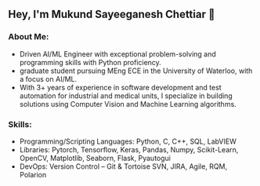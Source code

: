 ## Hey, I'm Mukund Sayeeganesh Chettiar 👋

### About Me:
- Driven AI/ML Engineer with exceptional problem-solving and programming skills with Python proficiency.
- graduate student pursuing MEng ECE in the University of Waterloo, with a focus on AI/ML.
- With 3+ years of experience in software development and test automation for industrial and medical units, I specialize in building solutions using Computer Vision and Machine Learning algorithms.

### Skills:
- Programming/Scripting Languages: Python, C, C++, SQL, LabVIEW
- Libraries: Pytorch, Tensorflow, Keras, Pandas, Numpy, Scikit-Learn, OpenCV, Matplotlib, Seaborn, Flask, Pyautogui
- DevOps: Version Control – Git & Tortoise SVN, JIRA, Agile, RQM, Polarion



